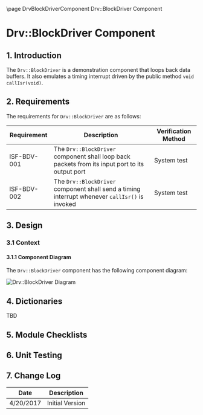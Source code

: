 \page DrvBlockDriverComponent Drv::BlockDriver Component
# Drv::BlockDriver Component

## 1. Introduction

The `Drv::BlockDriver` is a demonstration component that loops back data buffers. It also emulates a timing interrupt driven by the public method `void callIsr(void)`.

## 2. Requirements

The requirements for `Drv::BlockDriver` are as follows:

Requirement | Description | Verification Method
----------- | ----------- | -------------------
ISF-BDV-001 | The `Drv::BlockDriver` component shall loop back packets from its input port to its output port | System test
ISF-BDV-002 | The `Drv::BlockDriver` component shall send a timing interrupt whenever `callIsr()` is invoked | System test

## 3. Design

### 3.1 Context

#### 3.1.1 Component Diagram

The `Drv::BlockDriver` component has the following component diagram:

![`Drv::BlockDriver` Diagram](img/BlockDriverBDD.jpg "Drv::BlockDriver")

## 4. Dictionaries

TBD

## 5. Module Checklists

## 6. Unit Testing

## 7. Change Log

Date | Description
---- | -----------
4/20/2017 | Initial Version



